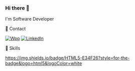 ### Hi there 👋

I'm Software Developer

📱 Contact

[![Wpp](https://img.shields.io/badge/WhatsApp-25D366?style=for-the-badge&logo=whatsapp&logoColor=white)](https://api.whatsapp.com/send?phone=593983281418)
[![LinkedIn](https://img.shields.io/badge/LinkedIn-0077B5?style=for-the-badge&logo=linkedin&logoColor=white)](https://www.linkedin.com/in/jonathan-franco-53753a1a8/)

🤜 Skills

https://img.shields.io/badge/HTML5-E34F26?style=for-the-badge&logo=html5&logoColor=white


